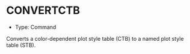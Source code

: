 # CONVERTCTB

- Type: Command

Converts a color-dependent plot style table (CTB) to a named plot style table (STB).
